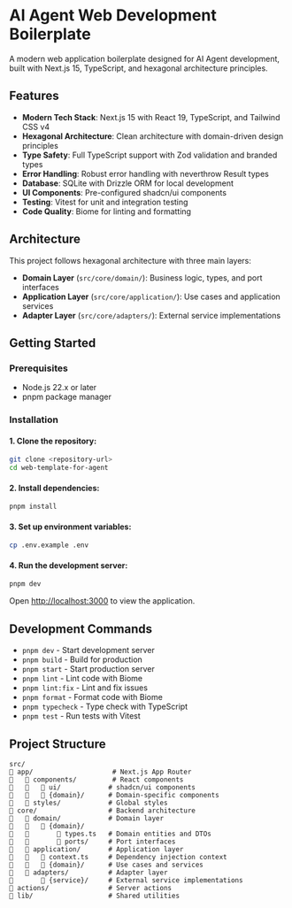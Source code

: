 # AI Agent Web Development Boilerplate

A modern web application boilerplate designed for AI Agent development, built with Next.js 15, TypeScript, and hexagonal architecture principles.

## Features

- **Modern Tech Stack**: Next.js 15 with React 19, TypeScript, and Tailwind CSS v4
- **Hexagonal Architecture**: Clean architecture with domain-driven design principles
- **Type Safety**: Full TypeScript support with Zod validation and branded types
- **Error Handling**: Robust error handling with neverthrow Result types
- **Database**: SQLite with Drizzle ORM for local development
- **UI Components**: Pre-configured shadcn/ui components
- **Testing**: Vitest for unit and integration testing
- **Code Quality**: Biome for linting and formatting

## Architecture

This project follows hexagonal architecture with three main layers:

- **Domain Layer** (`src/core/domain/`): Business logic, types, and port interfaces
- **Application Layer** (`src/core/application/`): Use cases and application services
- **Adapter Layer** (`src/core/adapters/`): External service implementations

## Getting Started

### Prerequisites

- Node.js 22.x or later
- pnpm package manager

### Installation

#### 1. Clone the repository:

```bash
git clone <repository-url>
cd web-template-for-agent
```

#### 2. Install dependencies:

```bash
pnpm install
```

#### 3. Set up environment variables:

```bash
cp .env.example .env
```

#### 4. Run the development server:

```bash
pnpm dev
```

Open [http://localhost:3000](http://localhost:3000) to view the application.

## Development Commands

- `pnpm dev` - Start development server
- `pnpm build` - Build for production
- `pnpm start` - Start production server
- `pnpm lint` - Lint code with Biome
- `pnpm lint:fix` - Lint and fix issues
- `pnpm format` - Format code with Biome
- `pnpm typecheck` - Type check with TypeScript
- `pnpm test` - Run tests with Vitest

## Project Structure

```
src/
   app/                    # Next.js App Router
      components/         # React components
         ui/            # shadcn/ui components
         {domain}/      # Domain-specific components
      styles/            # Global styles
   core/                  # Backend architecture
      domain/            # Domain layer
         {domain}/
             types.ts   # Domain entities and DTOs
             ports/     # Port interfaces
      application/       # Application layer
         context.ts     # Dependency injection context
         {domain}/      # Use cases and services
      adapters/          # Adapter layer
          {service}/     # External service implementations
   actions/               # Server actions
   lib/                   # Shared utilities
```
